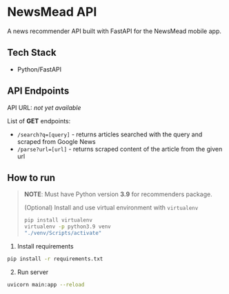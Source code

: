 # NewsMead API

A news recommender API built with FastAPI for the NewsMead mobile app.

## Tech Stack

- Python/FastAPI

## API Endpoints

API URL: _not yet available_

List of **GET** endpoints:

- `/search?q=[query]` - returns articles searched with the query and scraped from Google News
- `/parse?url=[url]` - returns scraped content of the article from the given url

## How to run

> **NOTE**: Must have Python version **3.9** for recommenders package.
>
> (Optional)
> Install and use virtual environment with `virtualenv`
>
> ```bash
> pip install virtualenv
> virtualenv -p python3.9 venv
> "./venv/Scripts/activate"
> ```

1. Install requirements

```bash
pip install -r requirements.txt
```

2. Run server

```bash
uvicorn main:app --reload
```

